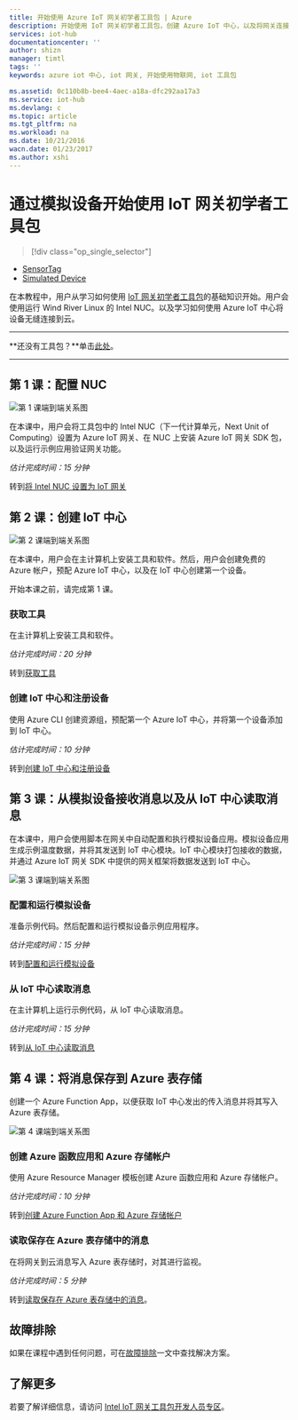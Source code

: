 ```yaml
---
title: 开始使用 Azure IoT 网关初学者工具包 | Azure
description: 开始使用 IoT 网关初学者工具包，创建 Azure IoT 中心，以及将网关连接到 IoT 中心
services: iot-hub
documentationcenter: ''
author: shizn
manager: timtl
tags: ''
keywords: azure iot 中心, iot 网关, 开始使用物联网, iot 工具包

ms.assetid: 0c110b8b-bee4-4aec-a18a-dfc292aa17a3
ms.service: iot-hub
ms.devlang: c
ms.topic: article
ms.tgt_pltfrm: na
ms.workload: na
ms.date: 10/21/2016
wacn.date: 01/23/2017
ms.author: xshi
---
```


# 通过模拟设备开始使用 IoT 网关初学者工具包
>[!div class="op_single_selector"]
- [SensorTag](./iot-hub-gateway-kit-c-get-started.md)
- [Simulated Device](./iot-hub-gateway-kit-c-sim-get-started.md)

在本教程中，用户从学习如何使用 [IoT 网关初学者工具包](https://aka.ms/gateway-kit)的基础知识开始。用户会使用运行 Wind River Linux 的 Intel NUC。以及学习如何使用 Azure IoT 中心将设备无缝连接到云。

***
**还没有工具包？**单击[此处](https://aka.ms/gateway-kit)。
***

## 第 1 课：配置 NUC
![第 1 课端到端关系图](./media/iot-hub-gateway-kit-lessons/e2e-sim-Lesson1.png)  

在本课中，用户会将工具包中的 Intel NUC（下一代计算单元，Next Unit of Computing）设置为 Azure IoT 网关、在 NUC 上安装 Azure IoT 网关 SDK 包，以及运行示例应用验证网关功能。

*估计完成时间：15 分钟*

转到[将 Intel NUC 设置为 IoT 网关](./iot-hub-gateway-kit-c-sim-lesson1-set-up-nuc.md)

## 第 2 课：创建 IoT 中心
![第 2 课端到端关系图](./media/iot-hub-gateway-kit-lessons/e2e-sim-Lesson2.png)  

在本课中，用户会在主计算机上安装工具和软件。然后，用户会创建免费的 Azure 帐户，预配 Azure IoT 中心，以及在 IoT 中心创建第一个设备。

开始本课之前，请完成第 1 课。

### 获取工具
在主计算机上安装工具和软件。

*估计完成时间：20 分钟*

转到[获取工具](./iot-hub-gateway-kit-c-sim-lesson2-get-the-tools-win32.md)

### 创建 IoT 中心和注册设备
使用 Azure CLI 创建资源组，预配第一个 Azure IoT 中心，并将第一个设备添加到 IoT 中心。

*估计完成时间：10 分钟*

转到[创建 IoT 中心和注册设备](./iot-hub-gateway-kit-c-sim-lesson2-register-device.md)

## 第 3 课：从模拟设备接收消息以及从 IoT 中心读取消息
在本课中，用户会使用脚本在网关中自动配置和执行模拟设备应用。模拟设备应用生成示例温度数据，并将其发送到 IoT 中心模块。IoT 中心模块打包接收的数据，并通过 Azure IoT 网关 SDK 中提供的网关框架将数据发送到 IoT 中心。

![第 3 课端到端关系图](./media/iot-hub-gateway-kit-lessons/e2e-sim-Lesson3.png)  

### 配置和运行模拟设备
准备示例代码。然后配置和运行模拟设备示例应用程序。

*估计完成时间：15 分钟*

转到[配置和运行模拟设备](./iot-hub-gateway-kit-c-sim-lesson3-configure-simulated-device-app.md)

### 从 IoT 中心读取消息
在主计算机上运行示例代码，从 IoT 中心读取消息。

*估计完成时间：15 分钟*

转到[从 IoT 中心读取消息](./iot-hub-gateway-kit-c-sim-lesson3-read-messages-from-hub.md)

## 第 4 课：将消息保存到 Azure 表存储
创建一个 Azure Function App，以便获取 IoT 中心发出的传入消息并将其写入 Azure 表存储。

![第 4 课端到端关系图](./media/iot-hub-gateway-kit-lessons/e2e-sim-Lesson4.png)  

### 创建 Azure 函数应用和 Azure 存储帐户
使用 Azure Resource Manager 模板创建 Azure 函数应用和 Azure 存储帐户。

*估计完成时间：10 分钟*

转到[创建 Azure Function App 和 Azure 存储帐户](./iot-hub-gateway-kit-c-sim-lesson4-deploy-resource-manager-template.md)

### 读取保存在 Azure 表存储中的消息
在将网关到云消息写入 Azure 表存储时，对其进行监视。

*估计完成时间：5 分钟*

转到[读取保存在 Azure 表存储中的消息](./iot-hub-gateway-kit-c-sim-lesson4-read-table-storage.md)。

## 故障排除
如果在课程中遇到任何问题，可在[故障排除](./iot-hub-gateway-kit-c-sim-troubleshooting.md)一文中查找解决方案。

## 了解更多
若要了解详细信息，请访问 [Intel IoT 网关工具包开发人员专区](https://software.intel.com/zh-cn/iot/hardware/gateways/dev-kit)。

<!---HONumber=Mooncake_0116_2017-->